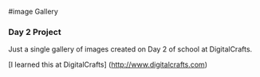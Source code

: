 #image Gallery

### Day 2 Project

Just a single gallery of images created on Day 2 of school at DigitalCrafts.

[I learned this at DigitalCrafts] (http://www.digitalcrafts.com)